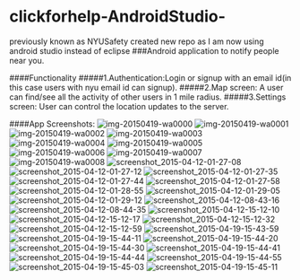 # clickforhelp-AndroidStudio-
previously known as NYUSafety created new repo as I am now using android studio instead of eclipse
###Android application to notify people near you.

####Functionality
#####1.Authentication:Login or signup with an email id(in this case users with nyu email id can signup).
#####2.Map screen: A user can find/see all the activity of other users in 1 mile radius.
#####3.Settings screen: User can control the location updates to the server.

####App Screenshots:
![img-20150419-wa0000](https://cloud.githubusercontent.com/assets/7348020/8147120/c756acbe-122d-11e5-8c5d-47ad38e77358.jpg)
![img-20150419-wa0001](https://cloud.githubusercontent.com/assets/7348020/8147122/c7596df0-122d-11e5-9d4a-752ee2da7def.jpg)
![img-20150419-wa0002](https://cloud.githubusercontent.com/assets/7348020/8147123/c75a0b7a-122d-11e5-9b7d-40d7c30e0175.jpg)
![img-20150419-wa0003](https://cloud.githubusercontent.com/assets/7348020/8147124/c75a2c54-122d-11e5-9d0f-ab966017ae85.jpg)
![img-20150419-wa0004](https://cloud.githubusercontent.com/assets/7348020/8147121/c758693c-122d-11e5-8f3e-7b98a0ecffab.jpg)
![img-20150419-wa0005](https://cloud.githubusercontent.com/assets/7348020/8147125/c75c7e00-122d-11e5-9858-b4c6f55d2370.jpg)
![img-20150419-wa0006](https://cloud.githubusercontent.com/assets/7348020/8147126/c75ca88a-122d-11e5-89aa-b100cecb36d7.jpg)
![img-20150419-wa0007](https://cloud.githubusercontent.com/assets/7348020/8147127/c75e15a8-122d-11e5-897f-52520ba3430b.jpg)
![img-20150419-wa0008](https://cloud.githubusercontent.com/assets/7348020/8147130/c761bb40-122d-11e5-8707-1321af749dce.jpg)
![screenshot_2015-04-12-01-27-08](https://cloud.githubusercontent.com/assets/7348020/8147128/c75e2dcc-122d-11e5-9d64-168c2afb04a0.png)
![screenshot_2015-04-12-01-27-12](https://cloud.githubusercontent.com/assets/7348020/8147129/c7609648-122d-11e5-82ea-79cd803b31e1.png)
![screenshot_2015-04-12-01-27-35](https://cloud.githubusercontent.com/assets/7348020/8147131/c7620a50-122d-11e5-87cb-f2c7ee1ca096.png)
![screenshot_2015-04-12-01-27-44](https://cloud.githubusercontent.com/assets/7348020/8147133/c762f492-122d-11e5-899c-98ca45cbd131.png)
![screenshot_2015-04-12-01-27-58](https://cloud.githubusercontent.com/assets/7348020/8147134/c764383e-122d-11e5-87be-c4a9651b9fe2.png)
![screenshot_2015-04-12-01-28-55](https://cloud.githubusercontent.com/assets/7348020/8147132/c7623f16-122d-11e5-8312-4239a21be391.png)
![screenshot_2015-04-12-01-29-05](https://cloud.githubusercontent.com/assets/7348020/8147136/c766ca0e-122d-11e5-9975-d917ea5b56df.png)
![screenshot_2015-04-12-01-29-12](https://cloud.githubusercontent.com/assets/7348020/8147137/c767b644-122d-11e5-83ee-f3d6ffa62ecd.png)
![screenshot_2015-04-12-08-43-16](https://cloud.githubusercontent.com/assets/7348020/8147139/c769b26e-122d-11e5-8f00-b398f637b075.png)
![screenshot_2015-04-12-08-44-35](https://cloud.githubusercontent.com/assets/7348020/8147138/c768e0dc-122d-11e5-8417-cbff578374a6.png)
![screenshot_2015-04-12-15-12-10](https://cloud.githubusercontent.com/assets/7348020/8147135/c766af06-122d-11e5-9bc5-af9344533deb.png)
![screenshot_2015-04-12-15-12-17](https://cloud.githubusercontent.com/assets/7348020/8147140/c76a309a-122d-11e5-98b0-24bf61e6d135.png)
![screenshot_2015-04-12-15-12-32](https://cloud.githubusercontent.com/assets/7348020/8147141/c76c5e56-122d-11e5-93a8-d4ad6ded2cdf.png)
![screenshot_2015-04-12-15-12-59](https://cloud.githubusercontent.com/assets/7348020/8147142/c76d5036-122d-11e5-9e85-c2e383706cb6.png)
![screenshot_2015-04-19-15-43-59](https://cloud.githubusercontent.com/assets/7348020/8147146/c770b37a-122d-11e5-8e32-02127c388a9f.png)
![screenshot_2015-04-19-15-44-11](https://cloud.githubusercontent.com/assets/7348020/8147143/c76e1f20-122d-11e5-8c3a-7fdc0902e724.png)
![screenshot_2015-04-19-15-44-20](https://cloud.githubusercontent.com/assets/7348020/8147144/c76f99ea-122d-11e5-86e6-443431ec60cb.png)
![screenshot_2015-04-19-15-44-30](https://cloud.githubusercontent.com/assets/7348020/8147145/c7701636-122d-11e5-905d-82455715a78c.png)
![screenshot_2015-04-19-15-44-41](https://cloud.githubusercontent.com/assets/7348020/8147148/c772dee8-122d-11e5-810c-aa44032b1a0b.png)
![screenshot_2015-04-19-15-44-44](https://cloud.githubusercontent.com/assets/7348020/8147147/c771f9e2-122d-11e5-8967-0521a946cad2.png)
![screenshot_2015-04-19-15-44-55](https://cloud.githubusercontent.com/assets/7348020/8147149/c7744008-122d-11e5-99db-76f080c21cb4.png)
![screenshot_2015-04-19-15-45-03](https://cloud.githubusercontent.com/assets/7348020/8147150/c775ee80-122d-11e5-9177-1bbb89eb4149.png)
![screenshot_2015-04-19-15-45-11](https://cloud.githubusercontent.com/assets/7348020/8147151/c7774adc-122d-11e5-9786-702c03f8fc79.png)
